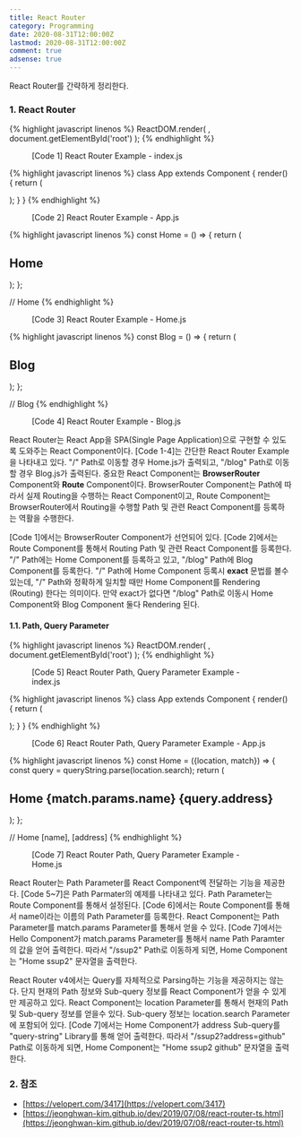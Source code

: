 ```yaml
---
title: React Router
category: Programming
date: 2020-08-31T12:00:00Z
lastmod: 2020-08-31T12:00:00Z
comment: true
adsense: true
---
```


React Router를 간략하게 정리한다.

### 1. React Router

{% highlight javascript linenos %}
ReactDOM.render(
  <BrowserRouter>
    <App/>
  </BrowserRouter>,
  document.getElementById('root')
);
{% endhighlight %}
<figure>
<figcaption class="caption">[Code 1] React Router Example - index.js</figcaption>
</figure>

{% highlight javascript linenos %}
class App extends Component {
    render() {
        return (
            <div>
                <Route exact path="/" component={Home}/>
                <Route path="/blog" component={Blog}/>
            </div>
        );
    }
}
{% endhighlight %}
<figure>
<figcaption class="caption">[Code 2] React Router Example - App.js</figcaption>
</figure>

{% highlight javascript linenos %}
const Home = () => {
    return (
        <div>
            <h2>
                Home
            </h2>
        </div>
    );
};

// Home 
{% endhighlight %}
<figure>
<figcaption class="caption">[Code 3] React Router Example - Home.js</figcaption>
</figure>

{% highlight javascript linenos %}
const Blog = () => {
    return (
        <div>
            <h2>
                Blog
            </h2>
        </div>
    );
};

// Blog
{% endhighlight %}
<figure>
<figcaption class="caption">[Code 4] React Router Example - Blog.js</figcaption>
</figure>

React Router는 React App을 SPA(Single Page Application)으로 구현할 수 있도록 도와주는 React Component이다. [Code 1-4]는 간단한 React Router Example을 나타내고 있다. "/" Path로 이동할 경우 Home.js가 출력되고, "/blog" Path로 이동할 경우 Blog.js가 출력된다. 중요한 React Component는 **BrowserRouter** Component와 **Route** Component이다. BrowserRouter Component는 Path에 따라서 실제 Routing을 수행하는 React Component이고, Route Component는 BrowserRouter에서 Routing을 수행할 Path 및 관련 React Component를 등록하는 역활을 수행한다.

[Code 1]에서는 BrowserRouter Component가 선언되어 있다. [Code 2]에서는 Route Component를 통해서 Routing Path 및 관련 React Component를 등록한다. "/" Path에는 Home Component를 등록하고 있고, "/blog" Path에 Blog Component를 등록한다. "/" Path에 Home Component 등록시 **exact** 문법를 볼수 있는데, "/" Path와 정확하게 일치할 때만 Home Component를 Rendering (Routing) 한다는 의미이다. 만약 exact가 없다면 "/blog" Path로 이동시 Home Component와 Blog Component 둘다 Rendering 된다.

#### 1.1. Path, Query Parameter

{% highlight javascript linenos %}
ReactDOM.render(
  <BrowserRouter>
    <App/>
  </BrowserRouter>,
  document.getElementById('root')
);
{% endhighlight %}
<figure>
<figcaption class="caption">[Code 5] React Router Path, Query Parameter Example - index.js</figcaption>
</figure>

{% highlight javascript linenos %}
class App extends Component {
    render() {
        return (
            <div>
                <Route exact path="/" component={Home}/>
                <Route path="/:name" component={Home}/>
            </div>
        );
    }
}
{% endhighlight %}
<figure>
<figcaption class="caption">[Code 6] React Router Path, Query Parameter Example - App.js</figcaption>
</figure>

{% highlight javascript linenos %}
const Home = ({location, match}) => {
    const query = queryString.parse(location.search);
    return (
        <div>
            <h2>
                Home {match.params.name} {query.address}
            </h2>
        </div>
    );
};

// Home [name], [address]
{% endhighlight %}
<figure>
<figcaption class="caption">[Code 7] React Router Path, Query Parameter Example - Home.js</figcaption>
</figure>

React Router는 Path Parameter를 React Component엑 전달하는 기능을 제공한다. [Code 5~7]은 Path Parmater의 예제를 나타내고 있다. Path Parameter는 Route Component를 통해서 설정된다. [Code 6]에서는 Route Component를 통해서 name이라는 이름의 Path Parameter를 등록한다. React Component는 Path Parameter를 match.params Parameter를 통해서 얻을 수 있다. [Code 7]에서는 Hello Component가 match.params Parameter를 통해서 name Path Paramter의 값을 얻어 출력한다. 따라서 "/ssup2" Path로 이동하게 되면, Home Component는 "Home ssup2" 문자열을 출력한다.

React Router v4에서는 Query를 자체적으로 Parsing하는 기능을 제공하지는 않는다. 단지 현재의 Path 정보와 Sub-query 정보를 React Component가 얻을 수 있게만 제공하고 있다. React Component는 location Parameter를 통해서 현재의 Path 및 Sub-query 정보를 얻을수 있다. Sub-query 정보는 location.search Parameter에 포함되어 있다. [Code 7]에서는 Home Component가 address Sub-query를 "query-string" Library를 통해 얻어 출력한다. 따라서 "/ssup2?address=github" Path로 이동하게 되면, Home Component는 "Home ssup2 github" 문자열을 출력한다.

### 2. 참조

* [https://velopert.com/3417](https://velopert.com/3417)
* [https://jeonghwan-kim.github.io/dev/2019/07/08/react-router-ts.html](https://jeonghwan-kim.github.io/dev/2019/07/08/react-router-ts.html)
